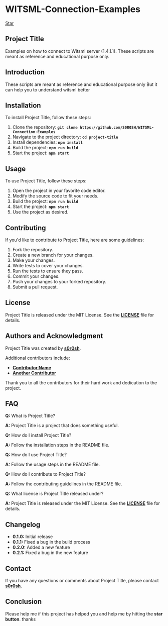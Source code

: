 # **WITSML-Connection-Examples**

<!-- Place this tag where you want the button to render. -->
<a class="github-button" href="https://github.com/s0r0sh/WITSML-Connection-Examples" data-color-scheme="no-preference: light; light: light; dark: dark;" data-icon="octicon-star" data-size="large" aria-label="Star s0r0sh/WITSML-Connection-Examples on GitHub">Star</a>

## **Project Title**

Examples on how to connect to Witsml server (1.4.1.1). These scripts are meant as reference and educational purpose only.


## **Introduction**

These scripts are meant as reference and educational purpose only But it can help you to understand witsml better


## **Installation**

To install Project Title, follow these steps:

1. Clone the repository: **`git clone https://github.com/S0R0SH/WITSML-Connection-Examples`**
2. Navigate to the project directory: **`cd project-title`**
3. Install dependencies: **`npm install`**
4. Build the project: **`npm run build`**
5. Start the project: **`npm start`**

## **Usage**

To use Project Title, follow these steps:

1. Open the project in your favorite code editor.
2. Modify the source code to fit your needs.
3. Build the project: **`npm run build`**
4. Start the project: **`npm start`**
5. Use the project as desired.

## **Contributing**

If you'd like to contribute to Project Title, here are some guidelines:

1. Fork the repository.
2. Create a new branch for your changes.
3. Make your changes.
4. Write tests to cover your changes.
5. Run the tests to ensure they pass.
6. Commit your changes.
7. Push your changes to your forked repository.
8. Submit a pull request.

## **License**

Project Title is released under the MIT License. See the **[LICENSE](https://www.blackbox.ai/share/LICENSE)** file for details.

## **Authors and Acknowledgment**

Project Title was created by **[s0r0sh](https://github.com/S0R0SH)**.

Additional contributors include:

- **[Contributor Name](https://github.com/#)**
- **[Another Contributor](https://github.com/#)**

Thank you to all the contributors for their hard work and dedication to the project.


## **FAQ**

**Q:** What is Project Title?

**A:** Project Title is a project that does something useful.

**Q:** How do I install Project Title?

**A:** Follow the installation steps in the README file.

**Q:** How do I use Project Title?

**A:** Follow the usage steps in the README file.

**Q:** How do I contribute to Project Title?

**A:** Follow the contributing guidelines in the README file.

**Q:** What license is Project Title released under?

**A:** Project Title is released under the MIT License. See the **[LICENSE](https://www.blackbox.ai/share/LICENSE)** file for details.

## **Changelog**

- **0.1.0:** Initial release
- **0.1.1:** Fixed a bug in the build process
- **0.2.0:** Added a new feature
- **0.2.1:** Fixed a bug in the new feature

## **Contact**

If you have any questions or comments about Project Title, please contact **[s0r0sh](https://github.com/S0R0SH)**.

## **Conclusion**

Please help me if this project has helped you and help me by hitting the **star button**. thanks
